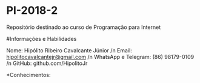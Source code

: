 # PI-2018-2
Repositório  destinado ao curso de Programação para Internet


#Informações e Habilidades

Nome: Hipólito Ribeiro Cavalcante Júnior /n
Email: hipolitocavalcantejr@gmail.com /n
WhatsApp e Telegram: (86) 98179-0109 /n
GitHub: github.com/HipolitoJr

*Conhecimentos: 
